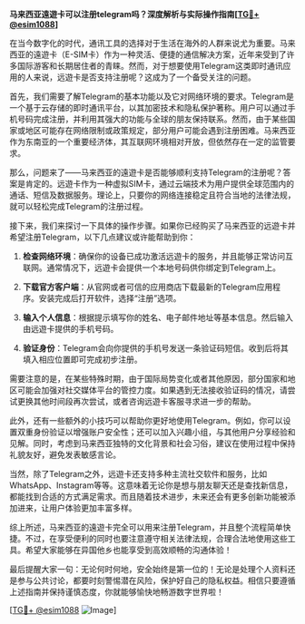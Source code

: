 **马来西亚遠遊卡可以注册telegram吗？深度解析与实际操作指南[[TG💪+ @esim1088](https://t.me/s/esim1088)]**

在当今数字化的时代，通讯工具的选择对于生活在海外的人群来说尤为重要。马来西亚的遠遊卡（E-SIM卡）作为一种灵活、便捷的通信解决方案，近年来受到了许多国际游客和长期居住者的青睐。然而，对于想要使用Telegram这类即时通讯应用的人来说，远遊卡是否支持注册呢？这成为了一个备受关注的问题。

首先，我们需要了解Telegram的基本功能以及它对网络环境的要求。Telegram是一个基于云存储的即时通讯平台，以其加密技术和隐私保护著称。用户可以通过手机号码完成注册，并利用其强大的功能与全球的朋友保持联系。然而，由于某些国家或地区可能存在网络限制或政策规定，部分用户可能会遇到注册困难。马来西亚作为东南亚的一个重要经济体，其互联网环境相对开放，但依然存在一定的监管要求。

那么，问题来了——马来西亚的遠遊卡是否能够顺利支持Telegram的注册呢？答案是肯定的。远遊卡作为一种虚拟SIM卡，通过云端技术为用户提供全球范围内的通话、短信及数据服务。理论上，只要你的网络连接稳定且符合当地的法律法规，就可以轻松完成Telegram的注册过程。

接下来，我们来探讨一下具体的操作步骤。如果你已经购买了马来西亚的远遊卡并希望注册Telegram，以下几点建议或许能帮助到你：

1. **检查网络环境**：确保你的设备已成功激活远遊卡的服务，并且能够正常访问互联网。通常情况下，远遊卡会提供一个本地号码供你绑定到Telegram上。

2. **下载官方客户端**：从官网或者可信的应用商店下载最新的Telegram应用程序。安装完成后打开软件，选择“注册”选项。

3. **输入个人信息**：根据提示填写你的姓名、电子邮件地址等基本信息。然后输入由远遊卡提供的手机号码。

4. **验证身份**：Telegram会向你提供的手机号发送一条验证码短信。收到后将其填入相应位置即可完成初步注册。

需要注意的是，在某些特殊时期，由于国际局势变化或者其他原因，部分国家和地区可能会加强对社交媒体平台的管控力度。如果遇到无法接收验证码的情况，请尝试更换其他时间段再次尝试，或者咨询远遊卡客服寻求进一步的帮助。

此外，还有一些额外的小技巧可以帮助你更好地使用Telegram。例如，你可以设置双重身份验证以增强账户安全性；还可以加入兴趣小组，与其他用户分享经验和见解。同时，考虑到马来西亚独特的文化背景和社会习俗，建议在使用过程中保持礼貌友好，避免发表敏感言论。

当然，除了Telegram之外，远遊卡还支持多种主流社交软件和服务，比如WhatsApp、Instagram等等。这意味着无论你是想与朋友聊天还是查找新信息，都能找到合适的方式满足需求。而且随着技术进步，未来还会有更多创新功能被添加进来，让用户体验更加丰富多样。

综上所述，马来西亚的遠遊卡完全可以用来注册Telegram，并且整个流程简单快捷。不过，在享受便利的同时也要注意遵守相关法律法规，合理合法地使用这些工具。希望大家能够在异国他乡也能享受到高效顺畅的沟通体验！

最后提醒大家一句：无论何时何地，安全始终是第一位的！无论是处理个人资料还是参与公共讨论，都要时刻警惕潜在风险，保护好自己的隐私权益。相信只要遵循上述指南并保持谨慎态度，你就能够愉快地畅游数字世界啦！

[[TG💪+ @esim1088](https://t.me/s/esim1088) ![Image](https://i.postimg.cc/4NQfJmqS/Snipaste-2025-05-13-00-14-12.png)]